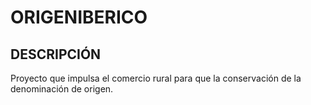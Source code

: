 # ORIGENIBERICO

## DESCRIPCIÓN
Proyecto que impulsa el comercio rural para que la conservación de la denominación de origen.
